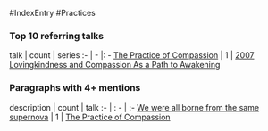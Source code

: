 #IndexEntry #Practices

### Top 10 referring talks
talk | count | series
:- | - |: -
<a data-href="The Practice of Compassion" href="The+Practice+of+Compassion" class="internal-link" target="_blank" rel="noopener">The Practice of Compassion</a> | 1 | <a data-href="2007 Lovingkindness and Compassion As a Path to Awakening" href="2007+Lovingkindness+and+Compassion+As+a+Path+to+Awakening" class="internal-link" target="_blank" rel="noopener">2007 Lovingkindness and Compassion As a Path to Awakening</a>

### Paragraphs with 4+ mentions
description | count | talk
:- | : - | :-
<a aria-label-position="top" aria-label="The Practice of Compassion > We were all borne from the same supernova" data-href="The Practice of Compassion#We were all borne from the same supernova" href="The+Practice+of+Compassion#We+were+all+borne+from+the+same+supernova" class="internal-link" target="_blank" rel="noopener">We were all borne from the same supernova</a> | 1 | <a data-href="The Practice of Compassion" href="The+Practice+of+Compassion" class="internal-link" target="_blank" rel="noopener">The Practice of Compassion</a>

